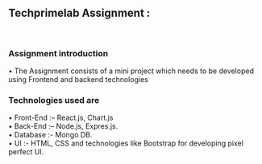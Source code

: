 <h2>Techprimelab Assignment :</h2><br>
<h3> Assignment introduction </h3>
• The Assignment consists of a mini project which needs to be developed using Frontend
and backend technologies <br>

<h3>Technologies used are </h3>
• Front-End :– React.js, Chart.js <br>
• Back-End :– Node.js, Expres.js. <br>
• Database :- Mongo DB.  <br>
• UI :- HTML, CSS and technologies like Bootstrap for developing pixel perfect
UI. <br>
